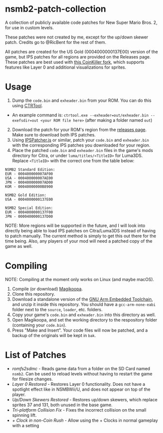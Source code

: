 # nsmb2-patch-collection
A collection of publicly available code patches for New Super Mario Bros. 2, for use in custom levels.

These patches were not created by me, except for the up/down skewer patch. Credits go to @RicBent for the rest of them.

All patches are created for the US Gold (0004000000137E00) version of the game, but IPS patches for all regions are provided on the Releases page. These patches are best used with [this CoinKiller fork](https://github.com/Gimzie/CoinKiller/releases), which supports features like Layer 0 and additional visualizations for sprites.

# Usage

1) Dump the `code.bin` and `exheader.bin` from your ROM. You can do this using [CTRTool](https://github.com/3DSGuy/Project_CTR/releases?q=ctrtool&expanded=true).
- An example command is: `ctrtool.exe --exheader=out/exheader.bin --exefsdir=out <your ROM file here>` (after making a folder named `out`)
2) Download the patch for your ROM's region from the [releases page](https://github.com/Gimzie/nsmb2-patch-collection/releases). Make sure to download both IPS patches.
3) Using [IPSPatcher.js](https://zaksabeast.github.io/ipspatcher.js/build/) or similar, patch your `code.bin` and `exheader.bin` with the corresponding IPS patches you downloaded for your region.
4) Place the patched `code.bin` and `exheader.bin` files in the game's mods directory for Citra, or under `luma/titles/<TitleID>` for Luma3DS. Replace `<TitleID>` with the correct one from the table below:

```
NSMB2 Standard Edition:
EUR - 000400000007AF00
USA - 000400000007AE00
JPN - 000400000007AD00
KOR - 00040000000B8900

NSMB2 Gold Edition:
USA - 0004000000137E00

NSMB2 Special Edition:
EUR - 0004000000137F00
JPN - 0000400000137D00
```

NOTE: More regions will be supported in the future, and I will look into directly being able to load IPS patches on Citra/Luma3DS instead of having to patch manually. The current method is simply to get this out there for the time being. Also, any players of your mod will need a patched copy of the game as well.

# Compiling

NOTE: Compiling at the moment only works on Linux (and maybe macOS).

1) Compile (or download) [Magikoopa](https://github.com/RicBent/Magikoopa).
2) Clone this repository.
3) Download a standalone version of the [GNU Arm Embedded Toolchain](https://developer.arm.com/downloads/-/gnu-rm), and unzip it inside this repository. You should have a `gcc-arm-none-eabi` folder next to the `source`, `loader`, etc. folders.
4) Copy your game's `code.bin` and `exheader.bin` into this directory as well.
5) Open Magikoopa, and set the working directory to the respository folder (containing your `code.bin`).
6) Press "Make and Insert". Your code files will now be patched, and a backup of the originals will be kept in `bak`.

# List of Patches
- *romfs2sdmc* - Reads game data from a folder on the SD Card named `nsmb2`. Can be used to reload levels without having to restart the game for filesize changes.
- *Layer 0 Restored* - Restores Layer 0 functionality. Does not have a spotlight effect like in NSMBWii/U, and does not appear on top of the player.
- *Up/Down Skewers Restored* - Restores up/down skewers, which replace sprites 37 and 131, both unused in the base game.
- *Tri-platform Collision Fix* - Fixes the incorrect collision on the small spinning lift.
- *+ Clock in non-Coin Rush* - Allow using the + Clocks in normal gameplay with a setting
